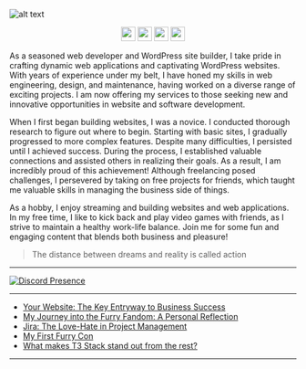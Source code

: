 ![alt text](https://github.com/nathanhenniges/nathanhenniges/blob/main/cover.png?raw=true "Github Cover")

<p align="center">
<a href="https://www.twitch.tv/mrdemonwolf"><img src="https://img.shields.io/badge/Twitch-00A2DB?&style=for-the-badge&logo=twitch&logoColor=white" height=25></a>
<a href="https://x/mrdemonwolf"><img src="https://img.shields.io/badge/Twitter-00A2DB?&style=for-the-badge&logo=Twitter&logoColor=white" height=25></a>
<a href="https://www.yotube.com/mrdemonwolf"><img src="https://img.shields.io/badge/YouTube-00A2DB?style=for-the-badge&logo=YoutUbe&logoColor=white" height=25></a>
<a href="https://www.linkedin.com/in/nathan-jk-henniges/"><img src="https://img.shields.io/badge/Nathanial_Henniges-00A2DB?style=for-the-badge&logo=linkedin&logoColor=white" height=25></a>
</p>

As a seasoned web developer and WordPress site builder, I take pride in crafting dynamic web applications and captivating WordPress websites. With years of experience under my belt, I have honed my skills in web engineering, design, and maintenance, having worked on a diverse range of exciting projects. I am now offering my services to those seeking new and innovative opportunities in website and software development.

When I first began building websites, I was a novice. I conducted thorough research to figure out where to begin. Starting with basic sites, I gradually progressed to more complex features. Despite many difficulties, I persisted until I achieved success. During the process, I established valuable connections and assisted others in realizing their goals. As a result, I am incredibly proud of this achievement! Although freelancing posed challenges, I persevered by taking on free projects for friends, which taught me valuable skills in managing the business side of things.

As a hobby, I enjoy streaming and building websites and web applications. In my free time, I like to kick back and play video games with friends, as I strive to maintain a healthy work-life balance. Join me for some fun and engaging content that blends both business and pleasure!

<blockquote>
The distance between dreams and reality is called action
</blockquote>

---

[![Discord Presence](https://lanyard.cnrad.dev/api/104781632166223872)](https://discord.com/users/104781632166223872)

---

<!-- BLOG-POST-LIST:START -->
- [Your Website: The Key Entryway to Business Success](https://www.mrdemonwolf.com/blog/your-website-the-key-entryway-to-business-success/)
- [My Journey into the Furry Fandom: A Personal Reflection](https://www.mrdemonwolf.com/blog/my-journey-into-the-furry-fandom-a-personal-reflection/)
- [Jira: The Love-Hate in Project Management](https://www.mrdemonwolf.com/blog/jira-the-love-hate-in-project-management/)
- [My First Furry Con](https://www.mrdemonwolf.com/blog/my-first-furry-con/)
- [What makes T3 Stack stand out from the rest?](https://www.mrdemonwolf.com/blog/what-makes-t3-stack-stand-out-from-the-rest/)
<!-- BLOG-POST-LIST:END -->

---

